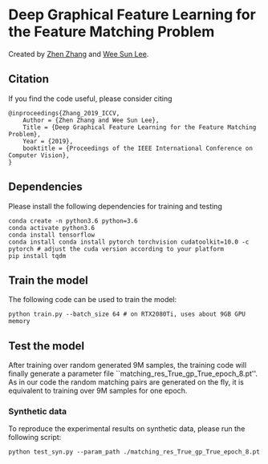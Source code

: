 # Deep Graphical Feature Learning for the Feature Matching Problem

Created by [Zhen Zhang](https://zzhang.org) and [Wee Sun Lee](https://www.comp.nus.edu.sg/~leews/). 


## Citation

If you find the code useful, please consider citing 

```
@inproceedings{Zhang_2019_ICCV,
    Author = {Zhen Zhang and Wee Sun Lee},
    Title = {Deep Graphical Feature Learning for the Feature Matching Problem},
    Year = {2019},
    booktitle = {Proceedings of the IEEE International Conference on Computer Vision},
}
```


## Dependencies

Please install the following dependencies for training and testing

``` shell
conda create -n python3.6 python=3.6
conda activate python3.6
conda install tensorflow
conda install conda install pytorch torchvision cudatoolkit=10.0 -c pytorch # adjust the cuda version according to your platform
pip install tqdm
```

## Train the model 

The following code can be used to train the model:

``` shell
python train.py --batch_size 64 # on RTX2080Ti, uses about 9GB GPU memory
```


## Test the model 
After training over random generated 9M samples, the training code will finally generate a parameter file ``matching_res_True_gp_True_epoch_8.pt''. As in our code the random matching pairs are generated on the fly, it is equivalent to training over 9M samples for one epoch. 


### Synthetic data 
To reproduce the experimental results on synthetic data, please run the following script:

``` shell
python test_syn.py --param_path ./matching_res_True_gp_True_epoch_8.pt
```

